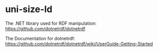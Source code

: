 # uni-size-ld

The .NET library used for RDF manipulation: https://github.com/dotnetrdf/dotnetrdf

The Documentation for dotnetrdf: https://github.com/dotnetrdf/dotnetrdf/wiki/UserGuide-Getting-Started
